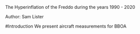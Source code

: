 The Hyperinflation of the Freddo during the years 1990 - 2020

Author: Sam Lister

#Introduction
We present aircraft measurements for BBOA

